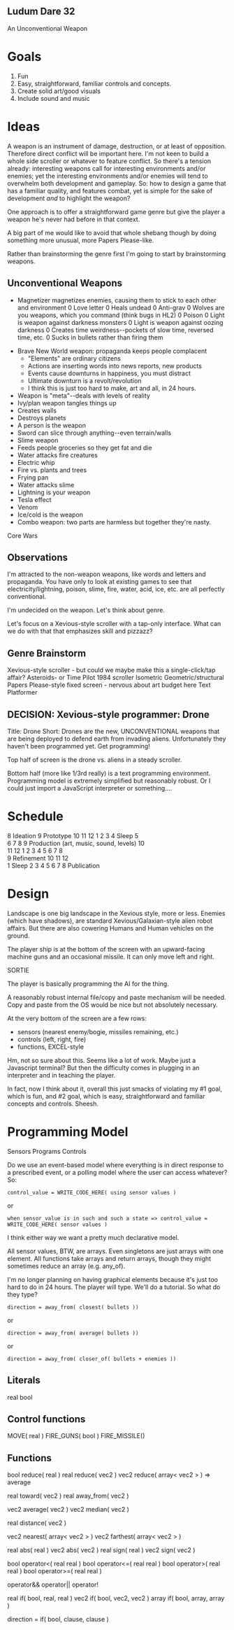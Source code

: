 Ludum Dare 32
-------------

An Unconventional Weapon

# Goals

1. Fun
2. Easy, straightforward, familiar controls and concepts.
3. Create solid art/good visuals
4. Include sound and music

# Ideas

A weapon is an instrument of damage, destruction, or at least of opposition. Therefore direct conflict will be important here. I'm not keen to build a whole side scroller or whatever to feature conflict. So there's a tension already: interesting weapons call for interesting environments and/or enemies; yet the interesting environments and/or enemies will tend to overwhelm both development and gameplay. So: how to design a game that has a familiar quality, and features combat, yet is simple for the sake of development *and* to highlight the weapon?

One approach is to offer a straightforward game genre but give the player a weapon he's never had before in that context.

A big part of me would like to avoid that whole shebang though by doing something more unusual, more Papers Please-like.

Rather than brainstorming the genre first I'm going to start by brainstorming weapons.

## Unconventional Weapons

+ Magnetizer magnetizes enemies, causing them to stick to each other and environment
0 Love letter
0 Heals undead
0 Anti-grav
0 Wolves are you weapons, which you command (think bugs in HL2)
0 Poison
0 Light is weapon against darkness monsters
0 Light is weapon against oozing darkness
0 Creates time weirdness--pockets of slow time, reversed time, etc.
0 Sucks in bullets rather than firing them
- Brave New World weapon: propaganda keeps people complacent
    - "Elements" are ordinary citizens
    - Actions are inserting words into news reports, new products
    - Events cause downturns in happiness, you must distract
    - Ultimate downturn is a revolt/revolution
    - I think this is just too hard to make, art and all, in 24 hours.
- Weapon is "meta"--deals with levels of reality
- Ivy/plan weapon tangles things up
- Creates walls
- Destroys planets
- A person is the weapon
- Sword can slice through anything--even terrain/walls
- Slime weapon
- Feeds people groceries so they get fat and die
- Water attacks fire creatures
- Electric whip
- Fire vs. plants and trees
- Frying pan
- Water attacks slime
- Lightning is your weapon
- Tesla effect
- Venom
- Ice/cold is the weapon
- Combo weapon: two parts are harmless but together they're nasty.

Core Wars

## Observations

I'm attracted to the non-weapon weapons, like words and letters and propaganda. You have only to look at existing games to see that electricity/lightning, poison, slime, fire, water, acid, ice, etc. are all perfectly conventional.

I'm undecided on the weapon. Let's think about genre.

Let's focus on a Xevious-style scroller with a tap-only interface. What can we do with that that emphasizes skill and pizzazz?

## Genre Brainstorm

Xevious-style scroller - but could we maybe make this a single-click/tap affair?
Asteroids- or Time Pilot 1984 scroller
Isometric
Geometric/structural
Papers Please-style fixed screen - nervous about art budget here
Text
Platformer

## DECISION: Xevious-style programmer: Drone

Title: Drone
Short: Drones are the new, UNCONVENTIONAL weapons that are being deployed to defend earth from invading aliens. Unfortunately they haven't been programmed yet. Get programming!

Top half of screen is the drone vs. aliens in a steady scroller.

Bottom half (more like 1/3rd really) is a text programming environment. Programming model is extremely simplified but reasonably robust. Or I could just import a JavaScript interpreter or something....

# Schedule

8		Ideation
9		Prototype
10
11
12
1
2
3
4		Sleep
5		
6
7
8
9		Production (art, music, sound, levels)
10		
11
12
1
2
3
4
5
6
7
8		
9		Refinement
10
11
12		
1		Sleep
2
3
4
5
6
7
8		Publication

# Design

Landscape is one big landscape in the Xevious style, more or less.
Enemies (which have shadows), are standard Xevious/Galaxian-style alien robot affairs. But there are also cowering Humans and Human vehicles on the ground.

The player ship is at the bottom of the screen with an upward-facing machine guns and an occasional missile. It can only move left and right.

SORTIE

The player is basically programming the AI for the thing.

A reasonably robust internal file/copy and paste mechanism will be needed. Copy and paste from the OS would be nice but not absolutely necessary.

At the very bottom of the screen are a few rows:

*   sensors (nearest enemy/bogie, missiles remaining, etc.)
*   controls (left, right, fire)
*   functions, EXCEL-style

Hm, not so sure about this. Seems like a lot of work. Maybe just a Javascript terminal? But then the difficulty comes in plugging in an interpreter and in teaching the player.

In fact, now I think about it, overall this just smacks of violating my #1 goal, which is fun, and #2 goal, which is easy, straightforward and familiar concepts and controls. Sheesh.

# Programming Model

Sensors
Programs
Controls

Do we use an event-based model where everything is in direct response to a prescribed event, or a polling model where the user can access whatever? So:

    control_value = WRITE_CODE_HERE( using sensor values )

or

    when sensor_value is in such and such a state => control_value = WRITE_CODE_HERE( sensor values )

I think either way we want a pretty much declarative model.

All sensor values, BTW, are arrays. Even singletons are just arrays with one element. All functions take arrays and return arrays, though they might sometimes reduce an array (e.g. any_of).

I'm no longer planning on having graphical elements because it's just too hard to do in 24 hours. The player will type. We'll do a tutorial. So what do they type?

    direction = away_from( closest( bullets ))

or

    direction = away_from( average( bullets ))

or

    direction = away_from( closer_of( bullets + enemies ))

## Literals

real
bool

## Control functions

MOVE( real )
FIRE_GUNS( bool )
FIRE_MISSILE()

## Functions

bool reduce( real )
real reduce( vec2 )
vec2 reduce( array< vec2 > ) => average

real toward( vec2 )
real away_from( vec2 )

vec2 average( vec2 )
vec2 median( vec2 )

real distance( vec2 )

vec2 nearest( array< vec2 > )
vec2 farthest( array< vec2 > )

real abs( real )
vec2 abs( vec2 )
real sign( real )
vec2 sign( vec2 )

bool operator<( real real )
bool operator<=( real real )
bool operator>( real real )
bool operator>=( real real )

operator&&
operator||
operator!

real if( bool, real, real )
vec2 if( bool, vec2, vec2 )
array if( bool, array, array )

direction = if( bool, clause, clause )